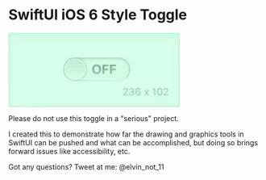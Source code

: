 # SwiftUI iOS 6 Style Toggle

<img align="top" src="preview.gif" width="340">

Please do not use this toggle in a "serious" project. 

I created this to demonstrate how far the drawing and graphics tools in SwiftUI can be pushed and what can be accomplished, but doing so brings forward issues like accessibility, etc.

Got any questions? Tweet at me: @elvin_not_11
